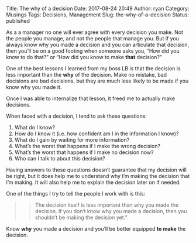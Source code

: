 Title: The why of a decision
Date: 2017-08-24 20:49
Author: ryan
Category: Musings
Tags: Decisions, Management
Slug: the-why-of-a-decision
Status: published

As a a manager no one will ever agree with every decision you make. Not the people you manage, and not the people that manage you. But if you always know why you made a decision and you can articulate that decision, then you’ll be on a good footing when someone asks you, “How did you know to do that?” or “How did you know to make **that** decision?”

One of the best lessons I learned from my boss LB is that the decision is less important than the **why** of the decision. Make no mistake, bad decisions are bad decisions, but they are much less likely to be made if you know why you made it.

Once I was able to internalize that lesson, it freed me to actually make decisions.

When faced with a decision, I tend to ask these questions:

1.  What do I know?
2.  How do I know it (i.e. how confident am I in the information I know)?
3.  What do I gain by waiting for more information?
4.  What’s the worst that happens if I make the wrong decision?
5.  What’s the worst that happens if I make no decision now?
6.  Who can I talk to about this decision?

Having answers to these questions doesn’t guarantee that my decision will be right, but it does help me to understand why I’m making the decision that I’m making. It will also help me to explain the decision later on if needed.

One of the things I try to tell the people I work with is this:

> > The decision itself is less important than why you made the decision. If you don’t know why you made a decision, then you shouldn’t be making the decision yet.”

Know **why** you made a decision and you’ll be better equipped **to make** the decision.
